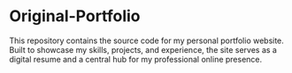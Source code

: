 # Original-Portfolio
This repository contains the source code for my personal portfolio website. Built to showcase my skills, projects, and experience, the site serves as a digital resume and a central hub for my professional online presence.
